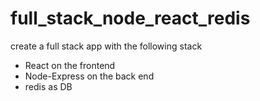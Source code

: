 # full_stack_node_react_redis
create a full stack app with the following stack
  - React on the frontend
  - Node-Express on the back end
  - redis as DB